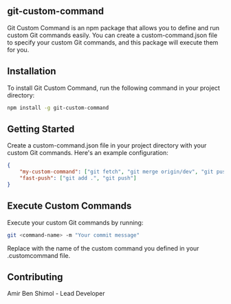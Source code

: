 ## git-custom-command

Git Custom Command is an npm package that allows you to define and run custom Git commands easily. You can create a custom-command.json file to specify your custom Git commands, and this package will execute them for you.

## Installation

To install Git Custom Command, run the following command in your project directory:

```bash
npm install -g git-custom-command
```

## Getting Started

Create a custom-command.json file in your project directory with your custom Git commands. Here's an example configuration:

```json
{
	"my-custom-command": ["git fetch", "git merge origin/dev", "git push"],
	"fast-push": ["git add .", "git push"]
}
```

## Execute Custom Commands

Execute your custom Git commands by running:

```bash
git <command-name> -m "Your commit message"
```

Replace with the name of the custom command you defined in your .customcommand file.

## Contributing

Amir Ben Shimol - Lead Developer
